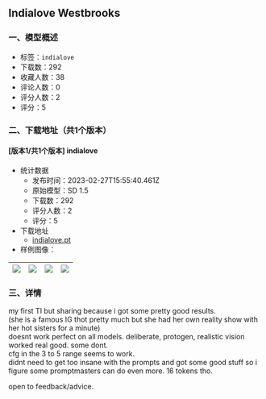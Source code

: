 ## Indialove Westbrooks
### 一、模型概述

- 标签：`indialove`
- 下载数：292
- 收藏人数：38
- 评论人数：0
- 评分人数：2
- 评分：5

### 二、下载地址（共1个版本）

#### [版本1/共1个版本] indialove

- 统计数据
  - 发布时间：2023-02-27T15:55:40.461Z
  - 原始模型：SD 1.5
  - 下载数：292
  - 评分人数：2
  - 评分：5
- 下载地址
  - [indialove.pt](https://civitai.com/api/download/models/16027)
- 样例图像：

| <img src="https://image.civitai.com/xG1nkqKTMzGDvpLrqFT7WA/ce3b2d46-efe9-41fc-4ef8-bfac3169d100/width=450/161532.jpeg" /> | <img src="https://image.civitai.com/xG1nkqKTMzGDvpLrqFT7WA/8e6ef228-f8e0-4d09-1e0d-ee50aeb98800/width=450/161548.jpeg" /> | <img src="https://image.civitai.com/xG1nkqKTMzGDvpLrqFT7WA/9e56d2af-1078-46e3-f294-74b2cd831100/width=450/161547.jpeg" /> | <img src="https://image.civitai.com/xG1nkqKTMzGDvpLrqFT7WA/e7100513-4d25-4c5e-7d55-f1c28ae09400/width=450/161546.jpeg" /> |
| ---- | ---- | ---- | ---- |


### 三、详情
<p>my first TI but sharing because i got some pretty good results. <br />(she is a famous IG thot pretty much but she had her own reality show with her hot sisters for a minute)<br />doesnt work perfect on all models. deliberate, protogen, realistic vision worked real good. some dont. <br />cfg in the 3 to 5 range seems to work. <br />didnt need to get too insane with the prompts and got some good stuff so i figure some promptmasters can do even more. 16 tokens tho.</p><p>open to feedback/advice.<br /></p>